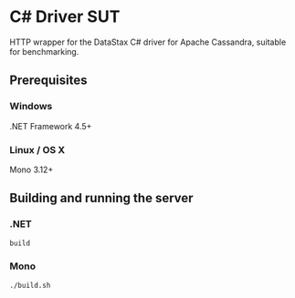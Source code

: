 # C# Driver SUT

HTTP wrapper for the DataStax C# driver for Apache Cassandra, suitable for benchmarking.

## Prerequisites

### Windows

.NET Framework 4.5+

### Linux / OS X

Mono 3.12+

## Building and running the server

### .NET

```bash
build
```

### Mono

```bash
./build.sh
```